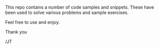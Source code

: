 This repo contains a number of code samples and snippets. These have been used to solve various problems and sample exercises. 

Feel free to use and enjoy. 

Thank you

/JT
